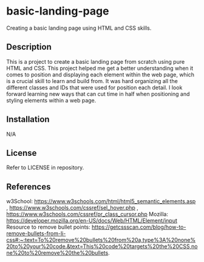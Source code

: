 # basic-landing-page

Creating a basic landing page using HTML and CSS skills.

## Description

This is a project to create a basic landing page from scratch using pure HTML and CSS. This project helped me get a better understanding when it comes to position and displaying each element within the web page, which is a crucial skill to learn and build from. It was hard organizing all the different classes and IDs that were used for position each detail. I look forward learning new ways that can cut time in half when positioning and styling elements within a web page.

## Installation

N/A

## License

Refer to LICENSE in repository.

## References

w3School: https://www.w3schools.com/html/html5_semantic_elements.asp , https://www.w3schools.com/cssref/sel_hover.php , https://www.w3schools.com/cssref/pr_class_cursor.php
Mozilla: https://developer.mozilla.org/en-US/docs/Web/HTML/Element/input
Resource to remove bullet points: https://getcssscan.com/blog/how-to-remove-bullets-from-li-css#:~:text=To%20remove%20bullets%20from%20a,type%3A%20none%20to%20your%20code.&text=This%20code%20targets%20the%20CSS,none%20to%20remove%20the%20bullets.
